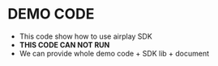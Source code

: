 # DEMO CODE 

* This code show how to use airplay SDK      
* **THIS CODE CAN NOT RUN**        
* We can provide whole demo code + SDK lib + document             

 
